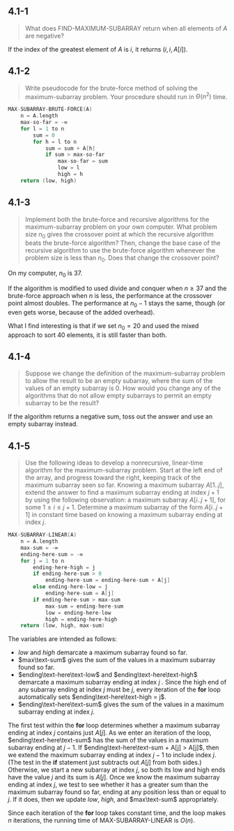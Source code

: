 ## 4.1-1

> What does $\text{FIND-MAXIMUM-SUBARRAY}$ return when all elements of $A$ are negative?

If the index of the greatest element of $A$ is $i$, it returns $(i, i, A[i])$.

## 4.1-2

> Write pseudocode for the brute-force method of solving the maximum-subarray problem. Your procedure should run in $\Theta(n^2)$ time.

```cpp
MAX-SUBARRAY-BRUTE-FORCE(A)
    n = A.length
    max-so-far = -∞
    for l = 1 to n
        sum = 0
        for h = l to n
            sum = sum + A[h]
            if sum > max-so-far
                max-so-far = sum
                low = l
                high = h
    return (low, high)
```

## 4.1-3

> Implement both the brute-force and recursive algorithms for the maximum-subarray problem on your own computer. What problem size $n_0$ gives the crossover point at which the recursive algorithm beats the brute-force algorithm? Then, change the base case of the recursive algorithm to use the brute-force algorithm whenever the problem size is less than $n_0$. Does that change the crossover point?

On my computer, $n_0$ is $37$.

If the algorithm is modified to used divide and conquer when $n \ge 37$ and the brute-force approach when $n$ is less, the performance at the crossover point almost doubles. The performance at $n_0 - 1$ stays the same, though (or even gets worse, because of the added overhead).

What I find interesting is that if we set $n_0 = 20$ and used the mixed approach to sort $40$ elements, it is still faster than both.

## 4.1-4

> Suppose we change the definition of the maximum-subarray problem to allow the result to be an empty subarray, where the sum of the values of an empty subarray is $0$. How would you change any of the algorithms that do not allow empty subarrays to permit an empty subarray to be the result?

If the algorithm returns a negative sum, toss out the answer and use an empty subarray instead.

## 4.1-5

> Use the following ideas to develop a nonrecursive, linear-time algorithm for the maximum-subarray problem. Start at the left end of the array, and progress toward the right, keeping track of the maximum subarray seen so far. Knowing a maximum subarray $A[1..j]$, extend the answer to find a maximum subarray ending at index $j + 1$ by using the following observation: a maximum subarray $A[i..j + 1]$, for some $1 \le i \le j + 1$. Determine a maximum subarray of the form $A[i..j + 1]$ in constant time based on knowing a maximum subarray ending at index $j$.

```cpp
MAX-SUBARRAY-LINEAR(A)
    n = A.length
    max-sum = -∞
    ending-here-sum = -∞
    for j = 1 to n
        ending-here-high = j
        if ending-here-sum > 0
            ending-here-sum = ending-here-sum + A[j]
        else ending-here-low = j
            ending-here-sum = A[j]
        if ending-here-sum > max-sum
            max-sum = ending-here-sum
            low = ending-here-low
            high = ending-here-high
    return (low, high, max-sum)
```

The variables are intended as follows:

- $low$ and $high$ demarcate a maximum subarray found so far.
- $max\text-sum$ gives the sum of the values in a maximum subarray found so far.
- $ending\text-here\text-low$ and $ending\text-here\text-high$ demarcate a maximum subarray ending at index $j$ . Since the high end of any subarray ending at index $j$ must be $j$, every iteration of the **for** loop automatically sets $ending\text-here\text-high = j$.
- $ending\text-here\text-sum$ gives the sum of the values in a maximum subarray ending at index $j$.

The first test within the **for** loop determines whether a maximum subarray ending at index $j$ contains just $A[j]$. As we enter an iteration of the loop, $ending\text-here\text-sum$ has the sum of the values in a maximum subarray ending at $j - 1$. If $ending\text-here\text-sum + A[j] > A[j]$, then we extend the maximum subarray ending at index $j - 1$ to include index $j$. (The test in the **if** statement just subtracts out $A[j]$ from both sides.) Otherwise, we start a new subarray at index $j$, so both its low and high ends have the value $j$ and its sum is $A[j]$. Once we know the maximum subarray ending at index $j$, we test to see whether it has a greater sum than the maximum subarray found so far, ending at any position less than or equal to $j$. If it does, then we update $low$, $high$, and $max\text-sum$ appropriately.

Since each iteration of the **for** loop takes constant time, and the loop makes $n$ iterations, the running time of $\text{MAX-SUBARRAY-LINEAR}$ is $O(n)$.
